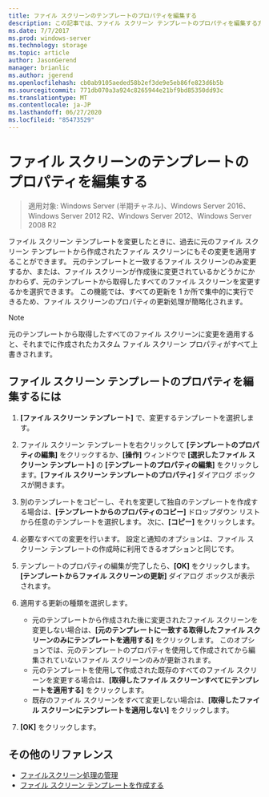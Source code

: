 ```yaml
---
title: ファイル スクリーンのテンプレートのプロパティを編集する
description: この記事では、ファイル スクリーン テンプレートのプロパティを編集する方法について説明します。
ms.date: 7/7/2017
ms.prod: windows-server
ms.technology: storage
ms.topic: article
author: JasonGerend
manager: brianlic
ms.author: jgerend
ms.openlocfilehash: cb0ab9105aeded58b2ef3de9e5eb86fe823d6b5b
ms.sourcegitcommit: 771db070a3a924c8265944e21bf9bd85350dd93c
ms.translationtype: MT
ms.contentlocale: ja-JP
ms.lasthandoff: 06/27/2020
ms.locfileid: "85473529"
---
```

# <a name="edit-file-screen-template-properties"></a>ファイル スクリーンのテンプレートのプロパティを編集する

> 適用対象: Windows Server (半期チャネル)、Windows Server 2016、Windows Server 2012 R2、Windows Server 2012、Windows Server 2008 R2

ファイル スクリーン テンプレートを変更したときに、過去に元のファイル スクリーン テンプレートから作成されたファイル スクリーンにもその変更を適用することができます。 元のテンプレートと一致するファイル スクリーンのみ変更するか、または、ファイル スクリーンが作成後に変更されているかどうかにかかわらず、元のテンプレートから取得したすべてのファイル スクリーンを変更するかを選択できます。 この機能では、すべての更新を 1 か所で集中的に実行できるため、ファイル スクリーンのプロパティの更新処理が簡略化されます。

> [!Note]
> 元のテンプレートから取得したすべてのファイル スクリーンに変更を適用すると、それまでに作成されたカスタム ファイル スクリーン プロパティがすべて上書きされます。

## <a name="to-edit-file-screen-template-properties"></a>ファイル スクリーン テンプレートのプロパティを編集するには

1.  **[ファイル スクリーン テンプレート]** で、変更するテンプレートを選択します。

2.  ファイル スクリーン テンプレートを右クリックして **[テンプレートのプロパティの編集]** をクリックするか、**[操作]** ウィンドウで **[選択したファイル スクリーン テンプレート]** の **[テンプレートのプロパティの編集]** をクリックします。**[ファイル スクリーン テンプレートのプロパティ]** ダイアログ ボックスが開きます。

3.  別のテンプレートをコピーし、それを変更して独自のテンプレートを作成する場合は、**[テンプレートからのプロパティのコピー]** ドロップダウン リストから任意のテンプレートを選択します。 次に、**[コピー]** をクリックします。

4.  必要なすべての変更を行います。 設定と通知のオプションは、ファイル スクリーン テンプレートの作成時に利用できるオプションと同じです。

5.  テンプレートのプロパティの編集が完了したら、**[OK]** をクリックします。 **[テンプレートからファイル スクリーンの更新]** ダイアログ ボックスが表示されます。

6.  適用する更新の種類を選択します。

    -   元のテンプレートから作成された後に変更されたファイル スクリーンを変更しない場合は、**[元のテンプレートに一致する取得したファイル スクリーンのみにテンプレートを適用する]** をクリックします。 このオプションでは、元のテンプレートのプロパティを使用して作成されてから編集されていないファイル スクリーンのみが更新されます。
    -   元のテンプレートを使用して作成された既存のすべてのファイル スクリーンを変更する場合は、**[取得したファイル スクリーンすべてにテンプレートを適用する]** をクリックします。
    -   既存のファイル スクリーンをすべて変更しない場合は、**[取得したファイル スクリーンにテンプレートを適用しない]** をクリックします。

7.  **[OK]** をクリックします。

## <a name="additional-references"></a>その他のリファレンス

-   [ファイルスクリーン処理の管理](file-screening-management.md)
-   [ファイル スクリーン テンプレートを作成する](create-file-screen-template.md)


